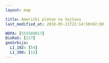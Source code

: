 ```yaml
---
layout: map

title: Američki platan na Sajlovu
last_modified_at: 2018-05-21T22:14:50+02:00

WDPA: [555589017]
BioRaS: [217]
geoSrbija:
  L1_182: [54]
  L1_300: [12]
---
```

